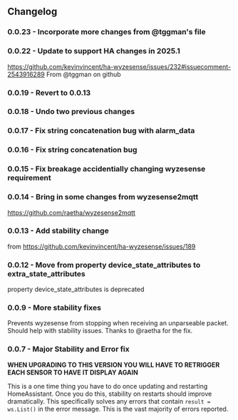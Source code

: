## Changelog

### 0.0.23 - Incorporate more changes from @tggman's file

### 0.0.22 - Update to support HA changes in 2025.1
https://github.com/kevinvincent/ha-wyzesense/issues/232#issuecomment-2543916289
From @tggman on github

### 0.0.19 - Revert to 0.0.13

### 0.0.18 - Undo two previous changes

### 0.0.17 - Fix string concatenation bug with alarm_data

### 0.0.16 - Fix string concatenation bug

### 0.0.15 - Fix breakage accidentially changing wyzesense requirement

### 0.0.14 - Bring in some changes from wyzesense2mqtt
https://github.com/raetha/wyzesense2mqtt

### 0.0.13 - Add stability change
from https://github.com/kevinvincent/ha-wyzesense/issues/189

### 0.0.12 - Move from property device_state_attributes to extra_state_attributes
property device_state_attributes is deprecated

### 0.0.9 - More stability fixes
Prevents wyzesense from stopping when receiving an unparseable packet. Should help with stability issues.
Thanks to @raetha for the fix.

### 0.0.7 - Major Stability and Error fix
**WHEN UPGRADING TO THIS VERSION YOU WILL HAVE TO RETRIGGER EACH SENSOR TO HAVE IT DISPLAY AGAIN**

This is a one time thing you have to do once updating and restarting HomeAssistant. Once you do this, stability on restarts should improve dramatically. This specifically solves any errors that contain `result = ws.List()` in the error message. This is the vast majority of errors reported.
